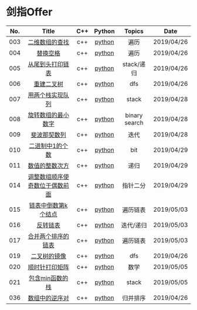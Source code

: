 剑指Offer
========

| No. | Title | C++ | Python | Topics | Date |
|:----:|:----------:| :----: | :------: | :--------: | :--------: |
|003|[二维数组的查找](https://www.nowcoder.com/ta/coding-interviews?page=1) | c++ | [python](./offer_solution/03二维数组的查找.py) | 遍历 | 2019/04/26 |
|004|[替换空格](https://www.nowcoder.com/ta/coding-interviews?page=1) | c++ | [python](./offer_solution/04替换空格.py) | 遍历 | 2019/04/26 |
|005|[从尾到头打印链表](https://www.nowcoder.com/ta/coding-interviews?page=1) | c++ | [python](./offer_solution/05从尾到头打印链表.py) | stack/递归 | 2019/04/26 |
|006|[重建二叉树](https://www.nowcoder.com/ta/coding-interviews?page=1) | c++ | [python](./offer_solution/06重建二叉树.py) | dfs | 2019/04/26 |
|007|[用两个栈实现队列](https://www.nowcoder.com/ta/coding-interviews?page=1) | c++ | [python](./offer_solution/07用两个栈实现队列.py) | stack | 2019/04/28 |
|008|[旋转数组的最小数字](https://www.nowcoder.com/ta/coding-interviews?page=1) | c++ | [python](./offer_solution/08旋转数组的最小数字.py) | binary search | 2019/04/28 |
|009|[斐波那契数列](https://www.nowcoder.com/ta/coding-interviews?page=1) | c++ | [python](./offer_solution/09斐波那契数列.py) | 迭代 | 2019/04/28 |
|010|[二进制中1的个数](https://www.nowcoder.com/ta/coding-interviews?page=1) | c++ | [python](./offer_solution/10二进制中1的个数.py) | bit | 2019/04/29 |
|011|[数值的整数次方](https://www.nowcoder.com/ta/coding-interviews?page=1) | c++ | [python](./offer_solution/11数值的整数次方.py) | 递归 | 2019/04/29 |
|014|[调整数组顺序使奇数位于偶数前面](https://www.nowcoder.com/ta/coding-interviews?page=1) | c++ | [python](./offer_solution/14调整数组顺序使奇数位于偶数前面.py) | 指针二分 | 2019/04/29 |
|015|[链表中倒数第k个结点](https://www.nowcoder.com/ta/coding-interviews?page=1) | c++ | [python](./offer_solution/15链表中倒数第k个结点.py) | 遍历链表 | 2019/05/03 |
|016|[反转链表](https://www.nowcoder.com/ta/coding-interviews?page=1) | c++ | [python](./offer_solution/16反转链表.py) | 迭代/递归 | 2019/05/03 |
|017|[合并两个排序的链表](https://www.nowcoder.com/ta/coding-interviews?page=1) | c++ | [python](./offer_solution/17合并两个排序的链表.py) | 遍历链表 | 2019/05/03 |
|019|[二叉树的镜像](https://www.nowcoder.com/ta/coding-interviews?page=1) | c++ | [python](./offer_solution/19二叉树的镜像.py) | dfs | 2019/04/26 |
|020|[顺时针打印矩阵](https://www.nowcoder.com/ta/coding-interviews?page=1) | c++ | [python](./offer_solution/20顺时针打印矩阵.py) | 数学 | 2019/05/05 |
|021|[包含min函数的栈](https://www.nowcoder.com/ta/coding-interviews?page=1) | c++ | [python](./offer_solution/21包含min函数的栈.py) | stack | 2019/05/05 |
|036|[数组中的逆序对](https://www.nowcoder.com/ta/coding-interviews?page=1) | c++ | [python](./offer_solution/36数组中的逆序对.py) | 归并排序 | 2019/04/26 |

#